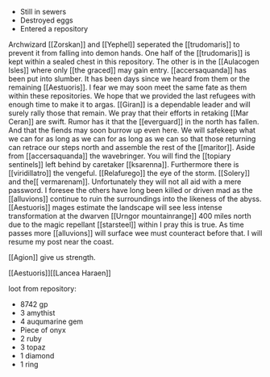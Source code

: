 - Still in sewers
- Destroyed eggs
- Entered a repository

Archwizard [[Zorskan]] and [[Yephel]] seperated the [[trudomaris]] to prevent it from falling into demon hands. One half of the [[trudomaris]] is kept within a sealed chest in this repository. The other is in the [[Aulacogen Isles]] where only [[the graced]] may gain entry. [[accersaquanda]] has been put into slumber. It has been days since we heard from them or the remaining [[Aestuoris]]. I fear we may soon meet the same fate as them within these repositories. We hope that we provided the last refugees with enough time to make it to argas. [[Giran]] is a dependable leader and will surely rally those that remain. We pray that their efforts in retaking [[Mar Ceran]] are swift. Rumor has it that the [[everguard]] in the north has fallen. And that the fiends may soon burrow up even here. We will safekeep what we can for as long as we can for as long as we can so that those returning can retrace our steps north and assemble the rest of the [[maritor]]. Aside from [[accersaquanda]] the wavebringer. You will find the [[topiary sentinels]] left behind by caretaker [[ksarenna]]. Furthermore there is [[viridillatro]] the vengeful. [[Relafurego]] the eye of the storm. [[Solery]] and the[[ vermarenam]]. Unfortunately they will not all aid with a mere password. I foresee the others have long been killed or driven mad as the [[alluvions]] continue to ruin the surroundings into the likeness of the abyss. [[Aestuoris]] mages estimate the landscape will see less intense transformation at the dwarven [[Urngor mountainrange]] 400 miles north due to the magic repellant [[starsteel]] within I pray this is true. As time passes more [[alluvions]] will surface wee must counteract before that. I will resume my post near the coast.

[[Agion]] give us strength.

[[Aestuoris]][[Lancea Haraen]]


loot from repository:
- 8742 gp
- 3 amythist
- 4 auqumarine gem
- Piece of onyx
- 2 ruby
- 3 topaz
- 1 diamond
- 1 ring